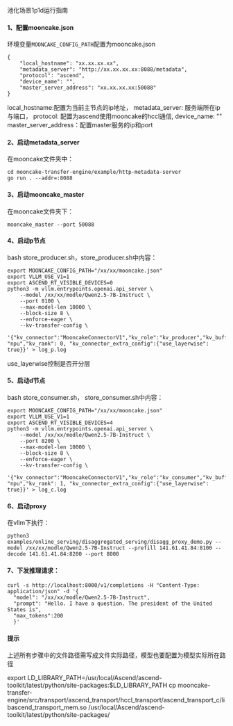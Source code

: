 池化场景1p1d运行指南

#### 1、配置mooncake.json

环境变量`MOONCAKE_CONFIG_PATH`配置为mooncake.json

```
{
    "local_hostname": "xx.xx.xx.xx",
    "metadata_server": "http://xx.xx.xx.xx:8088/metadata",
    "protocol": "ascend",
    "device_name": "",
    "master_server_address": "xx.xx.xx.xx:50088"
}
```

local\_hostname:配置为当前主节点的ip地址，
metadata\_server: 服务端所在ip与端口，
protocol: 配置为ascend使用mooncake的hccl通信,
device\_name: ""
master\_server\_address：配置master服务的ip和port

#### 2、启动metadata\_server

在mooncake文件夹中：

```
cd mooncake-transfer-engine/example/http-metadata-server
go run . --addr=:8088
```

#### 3、启动mooncake\_master

在mooncake文件夹下：

```
mooncake_master --port 50088
```

#### 4、启动p节点

bash store\_producer.sh，store\_producer.sh中内容：

```
export MOONCAKE_CONFIG_PATH="/xx/xx/mooncake.json"
export VLLM_USE_V1=1
export ASCEND_RT_VISIBLE_DEVICES=0
python3 -m vllm.entrypoints.openai.api_server \
    --model /xx/xx/modle/Qwen2.5-7B-Instruct \
    --port 8100 \
    --max-model-len 10000 \
    --block-size 8 \
    --enforce-eager \
    --kv-transfer-config \
    '{"kv_connector":"MooncakeConnectorV1","kv_role":"kv_producer","kv_buffer_device": "npu","kv_rank": 0, "kv_connector_extra_config":{"use_layerwise": true}}' > log_p.log

```

use\_layerwise控制是否开分层

#### 5、启动d节点

bash store\_consumer.sh， store\_consumer.sh中内容：

```
export MOONCAKE_CONFIG_PATH="/xx/xx/mooncake.json"
export VLLM_USE_V1=1
export ASCEND_RT_VISIBLE_DEVICES=4
python3 -m vllm.entrypoints.openai.api_server \
    --model /xx/xx/modle/Qwen2.5-7B-Instruct \
    --port 8200 \
    --max-model-len 10000 \
    --block-size 8 \
    --enforce-eager \
    --kv-transfer-config \
    '{"kv_connector":"MooncakeConnectorV1","kv_role":"kv_consumer","kv_buffer_device": "npu","kv_rank": 1, "kv_connector_extra_config":{"use_layerwise": true}}' > log_c.log

```

#### 6、启动proxy

在vllm下执行：

```
python3 examples/online_serving/disaggregated_serving/disagg_proxy_demo.py --model /xx/xx/modle/Qwen2.5-7B-Instruct --prefill 141.61.41.84:8100 --decode 141.61.41.84:8200 --port 8000
```

#### 7、下发推理请求：

```
curl -s http://localhost:8000/v1/completions -H "Content-Type: application/json" -d '{
  "model": "/xx/xx/modle/Qwen2.5-7B-Instruct",
  "prompt": "Hello. I have a question. The president of the United States is",  
  "max_tokens":200                                                              
  }'

```

#### 提示

上述所有步骤中的文件路径需写成文件实际路径，模型也要配置为模型实际所在路径

export LD_LIBRARY_PATH=/usr/local/Ascend/ascend-toolkit/latest/python/site-packages:$LD_LIBRARY_PATH
cp mooncake-transfer-engine/src/transport/ascend_transport/hccl_transport/ascend_transport_c/libascend_transport_mem.so /usr/local/Ascend/ascend-toolkit/latest/python/site-packages/


